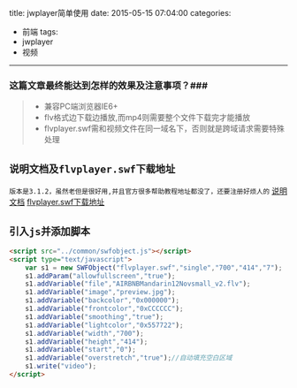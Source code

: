 title: jwplayer简单使用
date: 2015-05-15 07:04:00
categories:
- 前端
tags:
- jwplayer
- 视频
---

### 这篇文章最终能达到怎样的效果及注意事项？###
> * 兼容PC端浏览器IE6+
> * flv格式边下载边播放,而mp4则需要整个文件下载完才能播放
> * flvplayer.swf需和视频文件在同一域名下，否则就是跨域请求需要特殊处理


<!-- more -->
## `说明文档及flvplayer.swf下载地址`
`版本是3.1.2，虽然老但是很好用,并且官方很多帮助教程地址都没了，还要注册好烦人的`
[说明文档](/demos/JWPlayers3_12ReadMe.html)
[flvplayer.swf下载地址](/assets/blogImg/flvplayer.swf)
## `引入js并添加脚本`
```html
<script src="../common/swfobject.js"></script>
<script type="text/javascript">
    var s1 = new SWFObject("flvplayer.swf","single","700","414","7");
    s1.addParam("allowfullscreen","true");
    s1.addVariable("file","AIRBNBMandarin12Novsmall_v2.flv");
    s1.addVariable("image","preview.jpg");
    s1.addVariable("backcolor","0x000000");
    s1.addVariable("frontcolor","0xCCCCCC");
    s1.addVariable("smoothing","true");
    s1.addVariable("lightcolor","0x557722");
    s1.addVariable("width","700");
    s1.addVariable("height","414");
    s1.addVariable("start","0");
    s1.addVariable("overstretch","true");//自动填充空白区域
    s1.write("video");
</script>
```